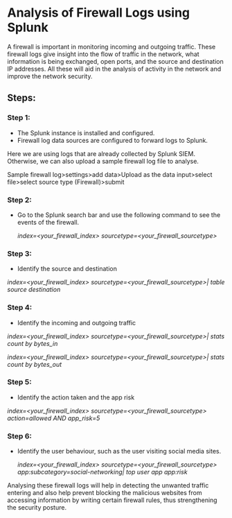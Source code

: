 # Analysis of Firewall Logs using Splunk
A firewall is important in monitoring incoming and outgoing traffic. These firewall logs give insight into the flow of traffic in the network, what information is being exchanged, open ports, and the source and destination IP addresses. All these will aid in the analysis of activity in the network and improve the network security.

## Steps:

### Step 1: 
- The Splunk instance is installed and configured.
- Firewall log data sources are configured to forward logs to Splunk.

Here we are using logs that are already collected by Splunk SIEM. Otherwise, we can also upload a sample firewall log file to analyse.

Sample firewall log>settings>add data>Upload as the data input>select file>select source type (Firewall)>submit

### Step 2:
- Go to the Splunk search bar and use the following command to see the events of the firewall.

  *index=<your_firewall_index> sourcetype=<your_firewall_sourcetype>*

### Step 3: 
- Identify the source and destination

*index=<your_firewall_index> sourcetype=<your_firewall_sourcetype>| table source destination*

### Step 4:
- Identify the incoming and outgoing traffic

*index=<your_firewall_index> sourcetype=<your_firewall_sourcetype>| stats count by bytes_in*

*index=<your_firewall_index> sourcetype=<your_firewall_sourcetype>| stats count by bytes_out*

### Step 5:
- Identify the action taken and the app risk

 *index=<your_firewall_index> sourcetype=<your_firewall_sourcetype> action=allowed AND app_risk=5*

### Step 6:
- Identify the user behaviour, such as the user visiting social media sites.

  *index=<your_firewall_index> sourcetype=<your_firewall_sourcetype> app:subcategory=social-networking| top user app app:risk*

Analysing these firewall logs will help in detecting the unwanted traffic entering and also help prevent blocking the malicious websites from accessing information by writing certain firewall rules, thus strengthening the security posture. 
